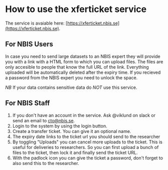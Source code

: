 # How to use the xferticket service

The service is avaiable here: [https://xferticket.nbis.se](https://xferticket.nbis.se).


## For NBIS Users

In case you need to send large datasets to an NBIS expert they will provide you with a link with a HTML form to which you can upload files.
The files are only accesible to people that know the full URL of the link.
Everything uploaded will be automatically deleted after the expiry time.
If you recieved a password from the NBIS expert you need to unlock the space.

*NB* If your data contains sensitive data do *NOT* use this service.


## For NBIS Staff

 1. If you don't have an account in the service.
    Ask @viklund on slack or send an email to cto@nbis.se.
 2. Login to the system by using the login button.
 3. Create a transfer ticket.
    You can give it an optional name.
 4. The expiry date links to the ticket url you should send to the researcher
 5. By toggling "Uploads" you can cancel more uploads to the ticket.
    This is useful for deliveries to researchers.
    So you can first upload a bunch of files to the ticket, then lock it and finally send the ticket URL.
 6. With the padlock icon you can give the ticket a password, don't forget to also send this to the researcher.
